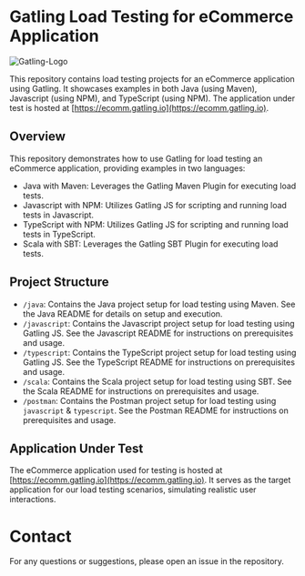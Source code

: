 # Gatling Load Testing for eCommerce Application

![Gatling-Logo](https://github.com/user-attachments/assets/51bb03d3-92d6-4a79-840f-35f909806015)


This repository contains load testing projects for an eCommerce application using Gatling. It showcases examples in both Java (using Maven), Javascript (using NPM), and  TypeScript (using NPM). The application under test is hosted at [https://ecomm.gatling.io](https://ecomm.gatling.io).

## Overview

This repository demonstrates how to use Gatling for load testing an eCommerce application, providing examples in two languages:

- Java with Maven: Leverages the Gatling Maven Plugin for executing load tests.
- Javascript with NPM: Utilizes Gatling JS for scripting and running load tests in Javascript.
- TypeScript with NPM: Utilizes Gatling JS for scripting and running load tests in TypeScript.
- Scala with SBT: Leverages the Gatling SBT Plugin for executing load tests.

## Project Structure

- `/java`: Contains the Java project setup for load testing using Maven. See the Java README for details on setup and execution.
- `/javascript`: Contains the Javascript project setup for load testing using Gatling JS. See the Javascript README for instructions on prerequisites and usage.
- `/typescript`: Contains the TypeScript project setup for load testing using Gatling JS. See the TypeScript README for instructions on prerequisites and usage.
- `/scala`: Contains the Scala project setup for load testing using SBT. See the Scala README for instructions on prerequisites and usage.
- `/postman`: Contains the Postman project setup for load testing using `javascript` & `typescript`. See the Postman README for instructions on prerequisites and usage.

## Application Under Test

The eCommerce application used for testing is hosted at [https://ecomm.gatling.io](https://ecomm.gatling.io). It serves as the target application for our load testing scenarios, simulating realistic user interactions.

# Contact

For any questions or suggestions, please open an issue in the repository.
